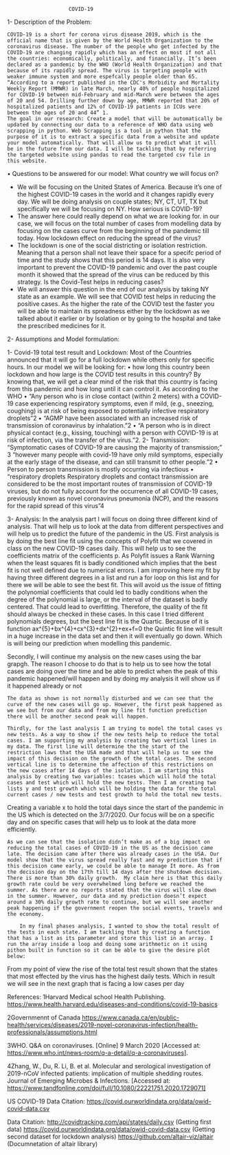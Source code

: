


						COVID-19


1-	Description of the Problem:

	COVID-19 is a short for corona virus disease 2019, which is the official name that is given by the World Health Organization to the coronavirus disease. The number of the people who get infected by the COVID-19 are changing rapidly which has an effect on most if not all the countries: economically, politically, and financially. It’s been declared as a pandemic by the WHO (World Health Organization) and that because of its rapidly spread. The virus is targeting people with weaker immune system and more espefcally people older than 65. “According to a report published in the CDC's Morbidity and Mortality Weekly Report (MMWR) in late March, nearly 40% of people hospitalized for COVID-19 between mid-February and mid-March were between the ages of 20 and 54. Drilling further down by age, MMWR reported that 20% of hospitalized patients and 12% of COVID-19 patients in ICUs were between the ages of 20 and 44” 1. 
	The goal in our research: Create a model that will be automatically be updated by connecting our data to a reference of WHO data using web scrapping in python. Web Scrapping is a tool in python that the purpose of it is to extract a specific data from a website and update your model automatically. That will allow us to predict what it will be in the future from our data. I will be tackling that by referring the targeted website using pandas to read the targeted csv file in this website. 




•	Questions to be answered for our model:
What country we will focus on?
-	We will be focusing on the United States of America. Because it’s one of the highest COVID-19 cases in the world and it changes rapidly every day. We will be doing analysis on couple states; NY, CT, UT, TX but specifically we will be focusing on NY.
 How serious is COVID-19? 
-	The answer here could really depend on what we are looking for. in our case, we will focus on the total number of cases from modelling data by focusing on the cases curve from the beginning of the pandemic till today. 
How lockdown effect on reducing the spread of the virus? 
-	The lockdown is one of the social districting or isolation restriction. Meaning that a person shall not leave their space for a specifc period of time and the study shows that this period is 14 days. It is also very important to prevent the COVID-19 pandemic and over the past couple month it showed that the spread of the virus can be reduced by this strategy. 
Is the Covid-Test helps in reducing cases? 
-	We will answer this question in the end of our analysis by taking NY state as an example. We will see that COVID test helps in reducing the positive cases. As the higher the rate of the COVID test the faster you will be able to maintain its spreadness either by the lockdown as we talked about it earlier or by Isolation or by going to the hospital and take the prescribed medicines for it. 





2- Assumptions and Model formulation:


1-	Covid-19 total test result and Lockdown: 
	Most of the Countries announced that it will go for a full lockdown while others only for specific hours. In our model we will be looking for: 
•	how long this country been lockdown and how large is the COVID test results in this country? 
	By knowing that, we will get a clear mind of the risk that this country is facing from this pandemic and how long until it can control it. As according to the WHO 
•	“Any person who is in close contact (within 2 meters) with a COVID-19 case experiencing respiratory symptoms, even if mild, (e.g., sneezing, coughing) is at risk of being exposed to potentially infective respiratory droplets”2
•	“AGMP have been associated with an increased risk of transmission of coronavirus by inhalation.”2
•	“A person who is in direct physical contact (e.g., kissing, touching) with a person with COVID-19 is at risk of infection, via the transfer of the virus.”2.
2-	Transmission:
“Symptomatic cases of COVID-19 are causing the majority of transmission;” 3 “however many people with covid-19 have only mild symptoms, especially at the early stage of the disease, and can still transmit to other people.”2
•	Person to person transmission is mostly occurring via infectious 
•	“respiratory droplets Respiratory droplets and contact transmission are considered to be the most important routes of transmission of COVID-19 viruses, but do not fully account for the occurrence of all COVID-19 cases, previously known as novel coronavirus pneumonia (NCP), and the reasons for the rapid spread of this virus”4

3-	Analysis:
		In the analysis part I will focus on doing three different kind of analysis. That will help us to look at the data from different perspectives and will help us to predict the future of the pandemic in the US. First analysis is by doing the best line fit using the concepts of Polyfit that we covered in class on the new COVID-19 cases daily. This will help us to see the coefficients matrix of the coefficients p. As Polyfit issues a Rank Warning when the least squares fit is badly conditioned which implies that the best fit is not well defined due to numerical errors. I am improving here my fit by having three different degrees in a list and run a for loop on this list and for there we will be able to see the best fit. This will avoid us the issue of fitting the polynomial coefficients that could led to badly conditions when the degree of the polynomial is large, or the interval of the dataset is badly centered. That could lead to overfitting. Therefore, the quality of the fit should always be checked in these cases. In this case I tried different polynomials degrees, but the best line fit is the Quartic. Because of it is function ax^{5}+bx^{4}+cx^{3}+dx^{2}+ex+f=0 the Quintic fit line will result in a huge increase in the data set and then it will eventually go down. Which is will being our prediction when modelling this pandemic.  
 
Secondly, I will continue my analysis on the new cases using the bar grapgh. The reason I choose to do that is to help us to see how the total cases are doing over the time and be able to predict when the peak of this pandemic happened/will happen and by doing my analysis it will show us if it happened already or not 
 



	The data as shown is not normally disturbed and we can see that the curve of the new cases will go up. However, the first peak happened as we see but from our data and from my line fit function prediction there will be another second peak will happen. 
 
	Thirdly, for the last analysis I am trying to model the total cases vs new tests. As a way to show if the new tests help to reduce the total cases. I am supporting my analysis by creating two vertical lines in my data. The first line will determine the the start of the restriction laws that the USA made and that will help us to see the impact of this decision on the growth of the total cases. The second vertical line is to determine the affection of this restrictions on the new cases after 14 days of the isolation. I am starting this analysis by creating two variables: tcases which will hold the total cases and test which will hold the new tests. Then I am creating two lists y and test growth which will be holding the data for the total current cases / new tests and test growth to hold the total new tests.
Creating a variable x to hold the total days since the start of the pandemic in the US which is detected on the 3/7/2020. Our focus will be on a specific day and on specific cases that will help us to look at the data more efficiently.

 
	
	As we can see that the isolation didn’t make as of a big impact on reducing the total cases of COVID-19 in the US as the decision came late. The decision came after there was already cases in the USA. Our model show that the virus spread really fast and my prediction that if this decision came early, we could be able to manage It more. As from the decision day on the 17th till 14 days after the shutdown decision. There is more than 30% daily growth.  My claim here is that this daily growth rate could be very overwhelmed long before we reached the summer. As there are no reports stated that the virus will slow down in the summer. However, our data and my prediction doesn’t expect around a 30% daily growth rate to continue, but we will see another peak happening if the government reopen the social events, travels and the economy. 

		In my final phases analysis, I wanted to show the total result of the tests in each state. I am tackling that by creating a function that has a list as its parameter and store this list in an array. I run the array inside a loop and doing some arithmetic on it using pithon built in function so it can be able to give the desire plot below:
 


From my point of view the rise of the total test result shown that the states that most effected by the virus has the highest daily tests. Which in result we will see in the next graph that is facing a low cases per day

 













References:
1Harvard Medical school Health Publishing. 
https://www.health.harvard.edu/diseases-and-conditions/covid-19-basics

2Governmennt of Canada
https://www.canada.ca/en/public-health/services/diseases/2019-novel-coronavirus-infection/health-professionals/assumptions.html

3WHO. Q&A on coronaviruses. [Online] 9 March 2020 [Accessed at: 
https://www.who.int/news-room/q-a-detail/q-a-coronaviruses].

4Zhang, W., Du, R. Li, B. et al. Molecular and serological investigation of 2019-nCoV infected patients: implication of multiple shedding routes. Journal of Emerging Microbes & Infections. [Accessed at: https://www.tandfonline.com/doi/full/10.1080/22221751.2020.1729071]

US COVID-19 Data Citation:
https://covid.ourworldindata.org/data/owid-covid-data.csv

Data Citation:
http://covidtracking.com/api/states/daily.csv (Getting first data)
https://covid.ourworldindata.org/data/owid-covid-data.csv  (Getting second dataset for lockdown analysis)
https://github.com/altair-viz/altair (Documnetation of altair library)

